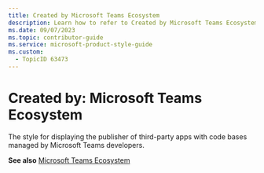 ```yaml
---
title: Created by Microsoft Teams Ecosystem
description: Learn how to refer to Created by Microsoft Teams Ecosystem in your content.
ms.date: 09/07/2023
ms.topic: contributor-guide
ms.service: microsoft-product-style-guide
ms.custom:
  - TopicID 63473
---
```



# Created by: Microsoft Teams Ecosystem

The style for displaying the publisher of third-party apps with code bases managed by Microsoft Teams developers.  

**See also** [Microsoft Teams Ecosystem](~/teams-style-guide/a-z-word-list/m/microsoft-teams-ecosystem.md)  

